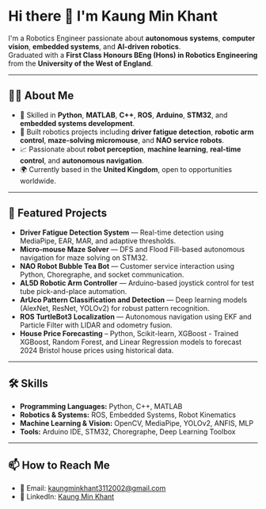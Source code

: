 # Hi there 👋 I'm Kaung Min Khant

I'm a Robotics Engineer passionate about **autonomous systems**, **computer vision**, **embedded systems**, and **AI-driven robotics**.  
Graduated with a **First Class Honours BEng (Hons) in Robotics Engineering** from the **University of the West of England**.

---

## 👨‍💻 About Me
- 🔧 Skilled in **Python**, **MATLAB**, **C++**, **ROS**, **Arduino**, **STM32**, and **embedded systems development**.
- 🤖 Built robotics projects including **driver fatigue detection**, **robotic arm control**, **maze-solving micromouse**, and **NAO service robots**.
- 📈 Passionate about **robot perception**, **machine learning**, **real-time control**, and **autonomous navigation**.
- 🌍 Currently based in the **United Kingdom**, open to opportunities worldwide.

---

## 🚀 Featured Projects
- **Driver Fatigue Detection System** — Real-time detection using MediaPipe, EAR, MAR, and adaptive thresholds.
- **Micro-mouse Maze Solver** — DFS and Flood Fill-based autonomous navigation for maze solving on STM32.
- **NAO Robot Bubble Tea Bot** — Customer service interaction using Python, Choregraphe, and socket communication.
- **AL5D Robotic Arm Controller** — Arduino-based joystick control for test tube pick-and-place automation.
- **ArUco Pattern Classification and Detection** — Deep learning models (AlexNet, ResNet, YOLOv2) for robust pattern recognition.
- **ROS TurtleBot3 Localization** — Autonomous navigation using EKF and Particle Filter with LIDAR and odometry fusion.
- **House Price Forecasting** – Python, Scikit-learn, XGBoost - Trained XGBoost, Random Forest, and Linear Regression models to forecast 2024 Bristol house prices using historical data.

---

## 🛠️ Skills
- **Programming Languages:** Python, C++, MATLAB
- **Robotics & Systems:** ROS, Embedded Systems, Robot Kinematics
- **Machine Learning & Vision:** OpenCV, MediaPipe, YOLOv2, ANFIS, MLP
- **Tools:** Arduino IDE, STM32, Choregraphe, Deep Learning Toolbox

---

## 📫 How to Reach Me
- 📧 Email: kaungminkhant3112002@gmail.com
- 💼 LinkedIn: [Kaung Min Khant](https://www.linkedin.com/in/kaung-min-khant/)
